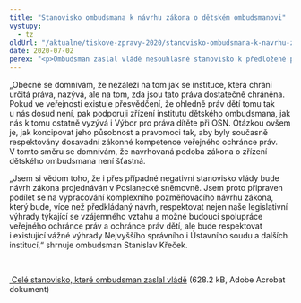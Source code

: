 ```yaml
---
title: "Stanovisko ombudsmana k návrhu zákona o dětském ombudsmanovi"
vystupy:
  - tz
oldUrl: "/aktualne/tiskove-zpravy-2020/stanovisko-ombudsmana-k-navrhu-zakona-o-detskem-ombudsmanovi"
date: 2020-07-02
perex: "<p>Ombudsman zaslal vládě nesouhlasné stanovisko k předložené podobě návrhu zákona o zřízení ochránce práv dětí. Výhrady se netýkají zřízení dětského ombudsmana samotného, ale pouze tohoto konkrétního návrhu zákona, který předpokládá přenesení veškeré agendy veřejného ochránce práv na dětského ombudsmana podle kritéria věku.</p>"
---
```


<!-- imported from the old website -->

<p>„Obecně se domnívám, že nezáleží na tom jak se instituce, která chrání určitá práva, nazývá, ale na tom, zda jsou tato práva dostatečně chráněna. Pokud ve veřejnosti existuje přesvědčení, že ohledně práv dětí tomu tak u nás dosud není, pak podporuji zřízení institutu dětského ombudsmana, jak nás k tomu ostatně vyzývá i Výbor pro práva dítěte při OSN. Otázkou ovšem je, jak koncipovat jeho působnost a pravomoci tak, aby byly současně respektovány dosavadní zákonné kompetence veřejného ochránce práv. V tomto směru se domnívám, že navrhovaná podoba zákona o zřízení dětského ombudsmana není šťastná.</p> <p>„Jsem si vědom toho, že i přes případné negativní stanovisko vlády bude návrh zákona projednáván v Poslanecké sněmovně. Jsem proto připraven podílet se na vypracování komplexního pozměňovacího návrhu zákona, který bude, více než předkládaný návrh, respektovat nejen naše legislativní výhrady týkající se vzájemného vztahu a možné budoucí spolupráce veřejného ochránce práv a ochránce práv dětí, ale bude respektovat i existující vážné výhrady Nejvyššího správního i Ústavního soudu a dalších institucí,“ shrnuje ombudsman Stanislav Křeček.</p> <p> </p> <p><a title="Otevření do nového okna" href="/uploads-import/Zvlastni_opravneni/Vlada/Stanovisko-detsky-ombudman.pdf" target="_blank"> Celé stanovisko, které ombudsman zaslal vládě</a> (628.2 kB, Adobe Acrobat dokument)</p>
